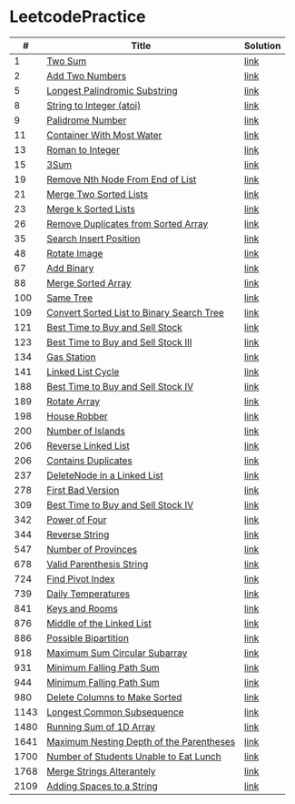 # LeetcodePractice
| # | Title | Solution |
|---|-------|----------|
| 1 | [Two Sum](https://leetcode.com/problems/two-sum/)| [link](./twoSum/)|
| 2 | [Add Two Numbers](https://leetcode.com/problems/add-two-numbers/)| [link](./addTwoNumbers/)|
| 5 | [Longest Palindromic Substring](https://leetcode.com/problems/longest-palindromic-substring/)|[link](./longestPalindromicSubstring/)|
| 8 | [String to Integer (atoi)](https://leetcode.com/problems/longest-palindromic-substring/)|[link](./stringToIntegerAtoi/)|
| 9 | [Palidrome Number](https://leetcode.com/problems/longest-palindromic-substring/)|[link](./palidromeNumber/)|
| 11 | [Container With Most Water](https://leetcode.com/problems/container-with-most-water/)| [link](./containerWithMostWater/)|
| 13 | [Roman to Integer](https://leetcode.com/problems/roman-to-integer/)| [link](./romanToInteger/)|
| 15 | [3Sum](https://leetcode.com/problems/3sum/)| [link](./3Sum/)|
| 19 | [Remove Nth Node From End of List](https://leetcode.com/problems/remove-nth-node-from-end-of-list/)| [link](./removeNthNodeFromEndofList/)|
| 21 | [Merge Two Sorted Lists](https://leetcode.com/problems/merge-two-sorted-lists/)| [link](./mergeTwoSortedLists/)|
| 23 | [Merge k Sorted Lists](https://leetcode.com/problems/merge-k-sorted-lists/)| [link](./mergeKSortedLists/)|
| 26 | [Remove Duplicates from Sorted Array](https://leetcode.com/problems/remove-duplicates-from-sorted-array/)| [link](./removeDuplicatesFromSortedArray/)|
| 35 | [Search Insert Position](https://leetcode.com/problems/search-insert-position/)| [link](./searchInsertPosition/)|
| 48 | [Rotate Image](https://leetcode.com/problems/rotate-image/)| [link](./rotateImage/)|
| 67 | [Add Binary](https://leetcode.com/problems/add-binary/)| [link](./addBinary/)|
| 88 | [Merge Sorted Array](https://leetcode.com/problems/merge-sorted-array/)| [link](./mergeSortedArray/)|
| 100 | [Same Tree](https://leetcode.com/problems/same-tree/)| [link](./sameTree/)|
| 109 | [Convert Sorted List to Binary Search Tree](https://leetcode.com/problems/convert-sorted-list-to-binary-search-tree/)| [link](./convertSortedListToBinarySearchTree/)|
| 121 | [Best Time to Buy and Sell Stock](https://leetcode.com/problems/best-time-to-buy-and-sell-stock/)| [link](./bestTimeToBuyAndSellStock/)|
| 123 | [Best Time to Buy and Sell Stock III](https://leetcode.com/problems/best-time-to-buy-and-sell-stock-iii/)| [link](./bestTimeToBuyAndSellStockIII/)|
| 134 | [Gas Station](https://leetcode.com/problems/gas-station/)| [link](./gasStation/)|
| 141 | [Linked List Cycle](https://leetcode.com/problems/linked-list-cycle/)| [link](./linkedListCycle/)|
| 188 | [Best Time to Buy and Sell Stock IV](https://leetcode.com/problems/best-time-to-buy-and-sell-stock-iv/)| [link](./bestTimeToBuyAndSellStockIV/)|
| 189 | [Rotate Array](https://leetcode.com/problems/rotate-array/)| [link](./rotateArray/)|
| 198 | [House Robber](https://leetcode.com/problems/houseRobber/)| [link](./houseRobber/)|
| 200 | [Number of Islands](https://leetcode.com/problems/number-of-islands/)| [link](./numberOfIslands/)|
| 206 | [Reverse Linked List](https://leetcode.com/problems/reverse-linked-list/)| [link](./reverseLinkedList/)|
| 206 | [Contains Duplicates](https://leetcode.com/problems/contains-duplicates/)| [link](./containsDuplicates/)|
| 237 | [DeleteNode in a Linked List](https://leetcode.com/problems/delete-node-in-a-linked-list/)| [link](./deleteNodeInALinkedList/)|
| 278 | [First Bad Version](https://leetcode.com/problems/first-bad-version/)| [link](./firstBadVersion/)|
| 309 | [Best Time to Buy and Sell Stock IV](https://leetcode.com/problems/best-time-to-buy-and-sell-stock-with-cooldown/)| [link](./bestTimeToBuyAndSellStockWithCooldown/)|
| 342 | [Power of Four](https://leetcode.com/problems/power-of-four/)| [link](./powerOfFour/)|
| 344 | [Reverse String](https://leetcode.com/problems/reverse-string/)| [link](./reverseString/)|
| 547 | [Number of Provinces](https://leetcode.com/problems/number-of-provinces/)| [link](./numberofProvinces/)|
| 678 | [Valid Parenthesis String](https://leetcode.com/problems/valid-parenthesis-string/)| [link](./validParenthesesString/)|
 724 | [Find Pivot Index](https://leetcode.com/problems/find-pivot-index/)| [link](./findPivotIndex/)|
| 739 | [Daily Temperatures](https://leetcode.com/problems/daily-temperatures/)| [link](./dailyTemperatures/)|
| 841 | [Keys and Rooms](https://leetcode.com/problems/keys-and-rooms/)| [link](./keysAndRooms/)|
| 876 | [Middle of the Linked List](https://leetcode.com/problems/middle-of-the-linked-list/)| [link](./middleOfTheLinkedList/)|
| 886 | [Possible Bipartition](https://leetcode.com/problems/possible-bipartition/)| [link](./possibleBipartition/)|
| 918 | [Maximum Sum Circular Subarray](https://leetcode.com/problems/maximum-sum-circular-subarray/)| [link](./maximumSumCircularSubarray)|
| 931 | [Minimum Falling Path Sum](https://leetcode.com/problems/minimum-falling-path-sum/)| [link](./minimumFallingPathSum/)|
| 944 | [Minimum Falling Path Sum](https://leetcode.com/problems/minimum-falling-path-sum/)| [link](./minimumFallingPathSum/)|
| 980 | [Delete Columns to Make Sorted](https://leetcode.com/problems/delete-columns-to-make-sorted//)| [link](./deleteColumnsToMakeSorted)|
| 1143 | [Longest Common Subsequence](https://leetcode.com/problems/longest-common-subsequence/)| [link](./longestCommonSubsequence/)|
| 1480 | [Running Sum of 1D Array](https://leetcode.com/problems/running-sum-of-1d-array/)| [link](./runningSumOf1DArray/)|
| 1641 | [Maximum Nesting Depth of the Parentheses](https://leetcode.com/problems/maximum-nesting-depth-of-the-parentheses/)| [link](./maximumNestingDepthOfTheParentheses/)|
| 1700 | [Number of Students Unable to Eat Lunch](https://leetcode.com/problems/number-of-students-unable-to-eat-lunch/?envType=daily-question&envId=2024-04-08)| [link](./NumberOfStudentsUnableToEatLunch/)|
 1768 | [Merge Strings Alterantely](https://leetcode.com/problems/merge-strings-alterantely/)| [link](./mergeStringsAlternately/)|
| 2109 | [Adding Spaces to a String](https://leetcode.com/problems/adding-spaces-to-a-string/)| [link](./addingSpacesToString/)|
